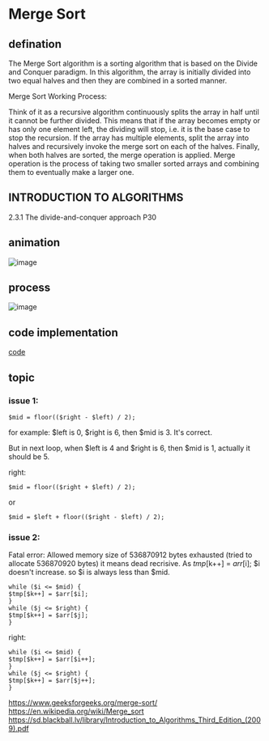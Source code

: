 # Merge Sort

## defination

The Merge Sort algorithm is a sorting algorithm that is based on the Divide and Conquer paradigm. In this algorithm, the array is initially divided into two equal halves and then they are combined in a sorted manner.

Merge Sort Working Process:

Think of it as a recursive algorithm continuously splits the array in half until it cannot be further divided. This means that if the array becomes empty or has only one element left, the dividing will stop, i.e. it is the base case to stop the recursion. If the array has multiple elements, split the array into halves and recursively invoke the merge sort on each of the halves. Finally, when both halves are sorted, the merge operation is applied. Merge operation is the process of taking two smaller sorted arrays and combining them to eventually make a larger one.

## INTRODUCTION TO ALGORITHMS
2.3.1 The divide-and-conquer approach
P30

## animation

![image](https://user-images.githubusercontent.com/1209204/206084920-5e893768-b277-4005-b79c-f405bb9a61d0.gif)

## process

![image](https://user-images.githubusercontent.com/1209204/206085373-28032256-5187-4876-8cc2-53ce6b7a1b11.png)

## code implementation

[code](https://github.com/lz2510/algorithm_camp/blob/main/sort/MergeSort.php)

## topic

### issue 1:

    $mid = floor(($right - $left) / 2);
for example: $left is 0, $right is 6, then $mid is 3. It's correct.

But in next loop, when $left is 4 and $right is 6, then $mid is 1, actually it should be 5.

right:

    $mid = floor(($right + $left) / 2);
or

    $mid = $left + floor(($right - $left) / 2);

### issue 2:

Fatal error: Allowed memory size of 536870912 bytes exhausted (tried to allocate 536870920 bytes)
it means dead recrisive.
As $tmp[$k++] = $arr[$i]; $i doesn't increase. so $i is always less than $mid.

    while ($i <= $mid) {
    $tmp[$k++] = $arr[$i];
    }
    while ($j <= $right) {
    $tmp[$k++] = $arr[$j];
    }

right:

    while ($i <= $mid) {
    $tmp[$k++] = $arr[$i++];
    }
    while ($j <= $right) {
    $tmp[$k++] = $arr[$j++];
    }
    
https://www.geeksforgeeks.org/merge-sort/  
https://en.wikipedia.org/wiki/Merge_sort  
https://sd.blackball.lv/library/Introduction_to_Algorithms_Third_Edition_(2009).pdf  
